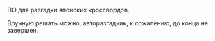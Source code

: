 ПО для разгадки японских кроссвордов.

Вручную решать можно, авторазгадчик, к сожалению, до конца не завершен.

